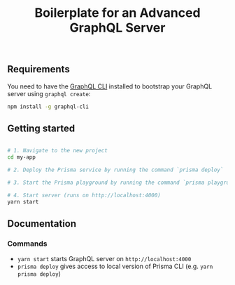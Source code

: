 <h1 align="center"><strong>Boilerplate for an Advanced GraphQL Server</strong></h1>

<br />

## Requirements

You need to have the [GraphQL CLI](https://github.com/graphql-cli/graphql-cli) installed to bootstrap your GraphQL server using `graphql create`:

```sh
npm install -g graphql-cli
```

## Getting started

```sh

# 1. Navigate to the new project
cd my-app

# 2. Deploy the Prisma service by running the command `prisma deploy`

# 3. Start the Prisma playground by running the command `prisma playground`

# 4. Start server (runs on http://localhost:4000)
yarn start
```

## Documentation

### Commands

* `yarn start` starts GraphQL server on `http://localhost:4000`
* `prisma deploy` gives access to local version of Prisma CLI (e.g. `yarn prisma deploy`)

